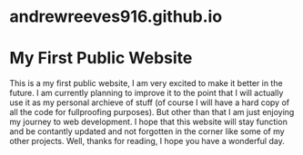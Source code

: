 # andrewreeves916.github.io

<html>
<head>
<meta charset="UTF-8">
</hed>
<body>
<h1>My First Public Website</h1>
<p>This is a my first public website, I am very excited to make it better in the future. I am currently planning to improve it to the point that I will 
actually use it as my personal archieve of stuff (of course I will have a hard copy of all the code for fullproofing purposes). But other than that I am
just enjoying my journey to web development. I hope that this website will stay function and be contantly updated and not forgotten in the corner like some
of my other projects. Well, thanks for reading, I hope you have a wonderful day.</p>
</body>
</html>
